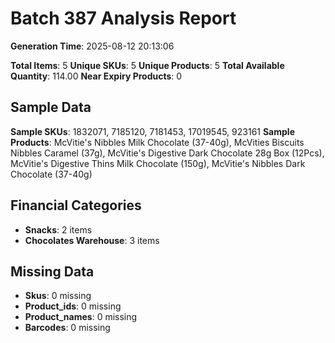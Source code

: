 # Batch 387 Analysis Report

**Generation Time**: 2025-08-12 20:13:06

**Total Items**: 5
**Unique SKUs**: 5
**Unique Products**: 5
**Total Available Quantity**: 114.00
**Near Expiry Products**: 0

## Sample Data
**Sample SKUs**: 1832071, 7185120, 7181453, 17019545, 923161
**Sample Products**: McVitie's Nibbles Milk Chocolate (37-40g), McVities Biscuits Nibbles Caramel (37g), McVitie's Digestive Dark Chocolate 28g Box (12Pcs), McVitie's Digestive Thins Milk Chocolate (150g), McVitie's Nibbles Dark Chocolate (37-40g)

## Financial Categories
- **Snacks**: 2 items
- **Chocolates Warehouse**: 3 items

## Missing Data
- **Skus**: 0 missing
- **Product_ids**: 0 missing
- **Product_names**: 0 missing
- **Barcodes**: 0 missing
